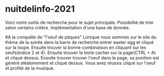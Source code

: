 # nuitdelinfo-2021
Voici notre outils de recherche pour le sujet principale.
Possibilité de trier selon certains critère.
Implémentation d'une base de donnée.


#A la conquête de "l'oeuf de pâques"
Lorsque nous sommes sur le site du thème de la soirée dans la barre de recherche entrer easter egg et cliqué sur la loupe.
Ensuite trouver la bonne combinaison en cliquant sur les oeufs(indice 2 et 4).
Ensuite trouver le texte cacher sur la page(CTRL + A) et cliqué dessus.
Ensuite trouver trouver l'oeuf dans la page, sa position est généré aléatoirement et cliqué dessus.
Vous avez réussis cliqué sur l'oeuf et profité de la musique.